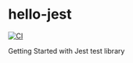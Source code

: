 # hello-jest

[![CI](https://github.com/Triceratroll/hello-jest/actions/workflows/node.js.yml/badge.svg)](https://github.com/Triceratroll/hello-jest/actions/workflows/node.js.yml)

Getting Started with Jest test library 
